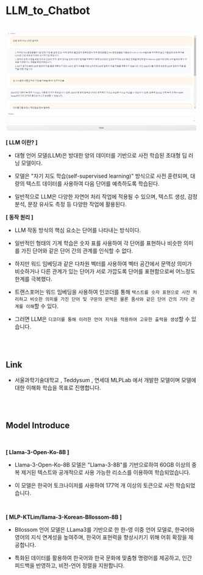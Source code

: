 # LLM_to_Chatbot

<br/>

<img src="img/LLM_bot.png">

<br/>

**[ LLM 이란? ]**

- 대형 언어 모델(LLM)은 방대한 양의 데이터를 기반으로 사전 학습된 초대형 딥 러닝 모델이다.
  
- 모델은 "자기 지도 학습(self-supervised learning)" 방식으로 사전 훈련되며, 대량의 텍스트 데이터를 사용하여 다음 단어를 예측하도록 학습된다.
  
- 일반적으로 LLM은 다양한 자연어 처리 작업에 적용될 수 있으며, 텍스트 생성, 감정 분석, 문장 유사도 측정 등 다양한 작업에 활용된다.

**[ 동작 원리 ]**

- LLM 작동 방식의 핵심 요소는 단어를 나타내는 방식이다.
  
- 일반적인 형태의 기계 학습은 숫자 표를 사용하여 각 단어를 표현하나 비슷한 의미를 가진 단어와 같은 단어 간의 관계를 인식할 수 없다.
  
- 하지만 워드 임베딩과 같은 다차원 벡터를 사용하여 벡터 공간에서 문맥상 의미가 비슷하거나 다른 관계가 있는 단어가 서로 가깝도록 단어를 표현함으로써 어느정도 한계를 극복했다.

- 트랜스포머는 워드 임베딩을 사용하여 인코더를 통해 `텍스트를 숫자 표현으로 사전 처리하고 비슷한 의미를 가진 단어 및 구문의 문맥은 물론 품사와 같은 단어 간의 기타 관계를 이해`할 수 있다.

- 그러면 LLM은 `디코더를 통해 이러한 언어 지식을 적용하여 고유한 출력을 생성`할 수 있습니다.

<br/><br/>

## Link

- 서울과학기술대학교 , Teddysum , 연세대 MLPLab 에서 개발한 모델이며 모델에 대한 이해화 학습을 목표로 진행합니다.

<br/><br/>

## Model Introduce

<br/>

**[ Llama-3-Open-Ko-8B ]**

- Llama-3-Open-Ko-8B 모델은 "Llama-3-8B"를 기반으로하여 60GB 이상의 중복 제거된 텍스트와 공개적으로 사용 가능한 리소스를 이용하여 학습되었습니다.
  
- 이 모델은 한국어 토크나이저를 사용하여 177억 개 이상의 토큰으로 사전 학습되었습니다.

<br/>

**[ MLP-KTLim/llama-3-Korean-Bllossom-8B ]**

- Bllossom 언어 모델은 LLama3를 기반으로 한 한-영 이중 언어 모델로, 한국어와 영어의 지식 연계성을 높여주며, 한국어 표현력을 향상시키기 위해 어휘 확장을 제공합니다.
  
- 특화된 데이터를 활용하여 한국어와 한국 문화에 맞춤형 명령어를 제공하고, 인간 피드백을 반영하고, 비전-언어 정렬을 지원합니다.
